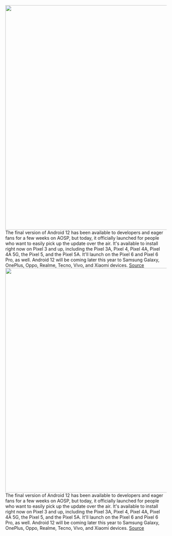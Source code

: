 <img src='https://cdn.vox-cdn.com/thumbor/TNhsJgjEf85wV7exsHVmGRQzKBw=/0x0:1875x1250/1200x800/filters:focal(788x475:1088x775)/cdn.vox-cdn.com/uploads/chorus_image/image/70016204/android12hero.0.jpg' width='700px' /><br/>
The final version of Android 12 has been available to developers and eager fans for a few weeks on AOSP, but today, it officially launched for people who want to easily pick up the update over the air. It's available to install right now on Pixel 3 and up, including the Pixel 3A, Pixel 4, Pixel 4A, Pixel 4A 5G, the Pixel 5, and the Pixel 5A. It'll launch on the Pixel 6 and Pixel 6 Pro, as well. Android 12 will be coming later this year to Samsung Galaxy, OnePlus, Oppo, Realme, Tecno, Vivo, and Xiaomi devices.
<a href='https://www.theverge.com/2021/10/19/22724322/android-12-official-launch-date-pixel-phones-samsung-oneplus-xiaomi'> Source <a/><img src='https://cdn.vox-cdn.com/thumbor/TNhsJgjEf85wV7exsHVmGRQzKBw=/0x0:1875x1250/1200x800/filters:focal(788x475:1088x775)/cdn.vox-cdn.com/uploads/chorus_image/image/70016204/android12hero.0.jpg' width='700px' /><br/>
The final version of Android 12 has been available to developers and eager fans for a few weeks on AOSP, but today, it officially launched for people who want to easily pick up the update over the air. It's available to install right now on Pixel 3 and up, including the Pixel 3A, Pixel 4, Pixel 4A, Pixel 4A 5G, the Pixel 5, and the Pixel 5A. It'll launch on the Pixel 6 and Pixel 6 Pro, as well. Android 12 will be coming later this year to Samsung Galaxy, OnePlus, Oppo, Realme, Tecno, Vivo, and Xiaomi devices.
<a href='https://www.theverge.com/2021/10/19/22724322/android-12-official-launch-date-pixel-phones-samsung-oneplus-xiaomi'> Source <a/>